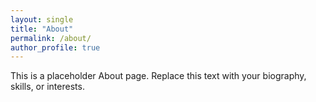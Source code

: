 ```yaml
---
layout: single
title: "About"
permalink: /about/
author_profile: true
---
```


This is a placeholder About page. Replace this text with your biography, skills, or interests.